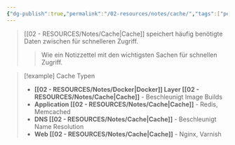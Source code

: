 ```yaml
---
{"dg-publish":true,"permalink":"/02-resources/notes/cache/","tags":["performance/optimierung","speicher/zwischenspeicher"],"noteIcon":"","updated":"2025-10-29T12:59:04.311+01:00"}
---
```



>[[02 - RESOURCES/Notes/Cache\|Cache]] speichert häufig benötigte Daten zwischen für schnelleren Zugriff.
>>Wie ein Notizzettel mit den wichtigsten Sachen für schnellen Zugriff.

>[!example] Cache Typen
>- **[[02 - RESOURCES/Notes/Docker\|Docker]] Layer [[02 - RESOURCES/Notes/Cache\|Cache]]** - Beschleunigt Image Builds
>- **Application [[02 - RESOURCES/Notes/Cache\|Cache]]** - Redis, Memcached
>- **DNS [[02 - RESOURCES/Notes/Cache\|Cache]]** - Beschleunigt Name Resolution
>- **Web [[02 - RESOURCES/Notes/Cache\|Cache]]** - Nginx, Varnish